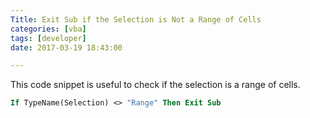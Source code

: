 ```yaml
---
Title: Exit Sub if the Selection is Not a Range of Cells
categories: [vba]
tags: [developer]
date: 2017-03-19 18:43:00

---
```



This code snippet is useful to check if the selection is a range of cells.

```vb
If TypeName(Selection) <> "Range" Then Exit Sub
```
